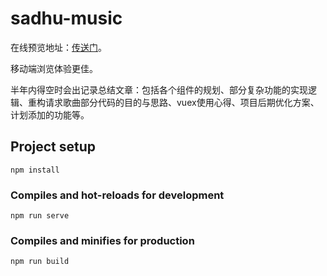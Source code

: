 # sadhu-music
在线预览地址：[传送门](http://ptuyxr.cn/music/)。

移动端浏览体验更佳。

半年内得空时会出记录总结文章：包括各个组件的规划、部分复杂功能的实现逻辑、重构请求歌曲部分代码的目的与思路、vuex使用心得、项目后期优化方案、计划添加的功能等。

## Project setup
```
npm install
```

### Compiles and hot-reloads for development
```
npm run serve
```

### Compiles and minifies for production
```
npm run build
```

